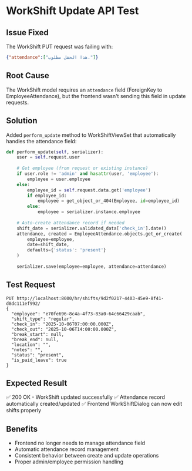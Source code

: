 # WorkShift Update API Test

## Issue Fixed
The WorkShift PUT request was failing with:
```json
{"attendance":["هذا الحقل مطلوب."]}
```

## Root Cause
The WorkShift model requires an `attendance` field (ForeignKey to EmployeeAttendance), but the frontend wasn't sending this field in update requests.

## Solution
Added `perform_update` method to WorkShiftViewSet that automatically handles the attendance field:

```python
def perform_update(self, serializer):
    user = self.request.user
    
    # Get employee (from request or existing instance)
    if user.role != 'admin' and hasattr(user, 'employee'):
        employee = user.employee
    else:
        employee_id = self.request.data.get('employee')
        if employee_id:
            employee = get_object_or_404(Employee, id=employee_id)
        else:
            employee = serializer.instance.employee
    
    # Auto-create attendance record if needed
    shift_date = serializer.validated_data['check_in'].date()
    attendance, created = EmployeeAttendance.objects.get_or_create(
        employee=employee,
        date=shift_date,
        defaults={'status': 'present'}
    )
    
    serializer.save(employee=employee, attendance=attendance)
```

## Test Request
```http
PUT http://localhost:8000/hr/shifts/9d2f0217-4403-45e9-8f41-d8dc111ef992/
{
  "employee": "e70fe696-8c4a-4f73-83a0-64c66429caab",
  "shift_type": "regular", 
  "check_in": "2025-10-06T07:00:00.000Z",
  "check_out": "2025-10-06T14:00:00.000Z",
  "break_start": null,
  "break_end": null,
  "location": "",
  "notes": "",
  "status": "present",
  "is_paid_leave": true
}
```

## Expected Result
✅ 200 OK - WorkShift updated successfully
✅ Attendance record automatically created/updated
✅ Frontend WorkShiftDialog can now edit shifts properly

## Benefits
- Frontend no longer needs to manage attendance field
- Automatic attendance record management
- Consistent behavior between create and update operations
- Proper admin/employee permission handling